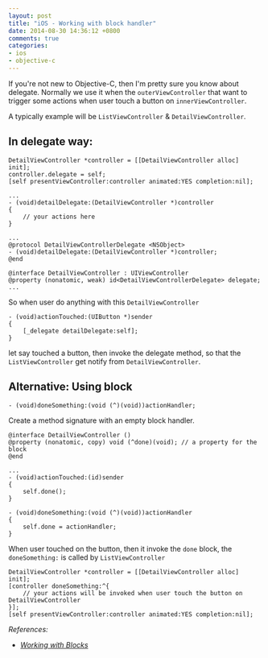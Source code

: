 ```yaml
---
layout: post
title: "iOS - Working with block handler"
date: 2014-08-30 14:36:12 +0800
comments: true
categories: 
- ios
- objective-c
---
```


If you're not new to Objective-C, then I'm pretty sure you know about delegate. Normally we use it when the `outerViewController` that want to trigger some actions when user touch a button on `innerViewController`. 

A typically example will be `ListViewController` & `DetailViewController`.

## In delegate way:

```obj-c ListViewController.m
DetailViewController *controller = [[DetailViewController alloc] init];
controller.delegate = self;
[self presentViewController:controller animated:YES completion:nil];

...
- (void)detailDelegate:(DetailViewController *)controller
{
    // your actions here
}
```

```obj-c DetailViewController.h
...
@protocol DetailViewControllerDelegate <NSObject>
- (void)detailDelegate:(DetailViewController *)controller;
@end

@interface DetailViewController : UIViewController
@property (nonatomic, weak) id<DetailViewControllerDelegate> delegate;
...
```

So when user do anything with this `DetailViewController`

```obj-c DetailViewController.m
- (void)actionTouched:(UIButton *)sender
{
    [_delegate detailDelegate:self];
}
```

let say touched a button, then invoke the delegate method, so that the
`ListViewController` get notify from `DetailViewController`.

## Alternative: Using block

```obj-c DetailViewController.h
- (void)doneSomething:(void (^)(void))actionHandler;
```

Create a method signature with an empty block handler.

```obj-c DetailViewController.m
@interface DetailViewController ()
@property (nonatomic, copy) void (^done)(void); // a property for the block
@end

...
- (void)actionTouched:(id)sender
{
    self.done();
}

- (void)doneSomething:(void (^)(void))actionHandler
{
    self.done = actionHandler;
}
```

When user touched on the button, then it invoke the `done` block, the `doneSomething:` is called by `ListViewController`

```obj-c ListViewController.m
DetailViewController *controller = [[DetailViewController alloc] init];
[controller doneSomething:^{
    // your actions will be invoked when user touch the button on DetailViewController
}];
[self presentViewController:controller animated:YES completion:nil];
```

_References:_

* _[Working with Blocks](https://developer.apple.com/library/ios/documentation/Cocoa/Conceptual/ProgrammingWithObjectiveC/WorkingWithBlocks/WorkingWithBlocks.html)_
